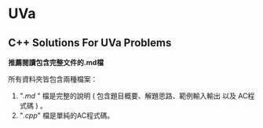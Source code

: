 # UVa #
## C++ Solutions For UVa Problems ##

**推薦閱讀包含完整文件的.md檔** 

所有資料夾皆包含兩種檔案：
1. "*.md* " 檔是完整的說明 ( 包含題目概要、解題思路、範例輸入輸出 以及 AC程式碼 ) 。
2. "*.cpp*" 檔是單純的AC程式碼。
